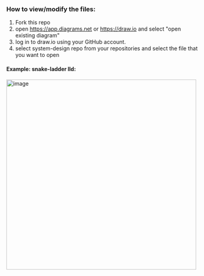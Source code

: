 ### How to view/modify the files:
1. Fork this repo
2. open https://app.diagrams.net or https://draw.io and select "open existing diagram"
3. log in to draw.io using your GitHub account.
4. select system-design repo from your repositories and select the file that you want to open

   
#### Example: snake-ladder lld:
<img width="497" alt="image" src="https://github.com/Thesohan/System-Design/assets/36859270/9ba54587-427d-499f-a354-5b553b04a00d">

